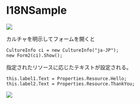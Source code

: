 I18NSample
==========

![](http://cdn-ak.f.st-hatena.com/images/fotolife/d/dechnostick/20140814/20140814001038.png)

カルチャを明示してフォームを開くと  

```
CultureInfo ci = new CultureInfo("ja-JP");
new Form2(ci).Show();
```

指定されたリソースに応じたテキストが設定される。  

```
this.label1.Text = Properties.Resource.Hello;
this.label2.Text = Properties.Resource.ThankYou;
```

![](http://cdn-ak.f.st-hatena.com/images/fotolife/d/dechnostick/20140814/20140814001046.png)
